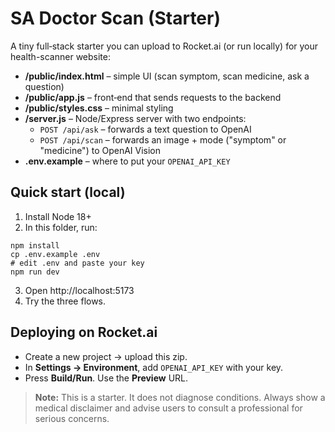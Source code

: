 # SA Doctor Scan (Starter)

A tiny full‑stack starter you can upload to Rocket.ai (or run locally) for your health-scanner website:

- **/public/index.html** – simple UI (scan symptom, scan medicine, ask a question)
- **/public/app.js** – front‑end that sends requests to the backend
- **/public/styles.css** – minimal styling
- **/server.js** – Node/Express server with two endpoints:
  - `POST /api/ask` – forwards a text question to OpenAI
  - `POST /api/scan` – forwards an image + mode ("symptom" or "medicine") to OpenAI Vision
- **.env.example** – where to put your `OPENAI_API_KEY`

## Quick start (local)

1) Install Node 18+
2) In this folder, run:
```
npm install
cp .env.example .env
# edit .env and paste your key
npm run dev
```
3) Open http://localhost:5173
4) Try the three flows.

## Deploying on Rocket.ai
- Create a new project → upload this zip.
- In **Settings → Environment**, add `OPENAI_API_KEY` with your key.
- Press **Build/Run**. Use the **Preview** URL.

> **Note:** This is a starter. It does not diagnose conditions. Always show a medical disclaimer and advise users to consult a professional for serious concerns.

